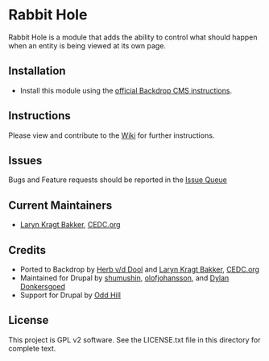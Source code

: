 Rabbit Hole
======================

Rabbit Hole is a module that adds the ability to control what should happen when
an entity is being viewed at its own page.

Installation
------------

- Install this module using the [official Backdrop CMS instructions](https://backdropcms.org/guide/modules).

Instructions
------------

Please view and contribute to the [Wiki](https://github.com/backdrop-contrib/rabbit_hole/wiki) for further instructions.

Issues
------

Bugs and Feature requests should be reported in the [Issue Queue](https://github.com/backdrop-contrib/rabbit_hole/issues)

Current Maintainers
-------------------

- [Laryn Kragt Bakker](https://github.com/laryn/), [CEDC.org](https://CEDC.org) 

Credits
-------

- Ported to Backdrop by [Herb v/d Dool](https://github.com/herbdool) and [Laryn Kragt Bakker](https://github.com/laryn/), [CEDC.org](https://CEDC.org)
- Maintained for Drupal by [shumushin](https://www.drupal.org/u/shumushin), [olofjohansson](https://www.drupal.org/u/olofjohansson), and [Dylan Donkersgoed](https://www.drupal.org/u/dylan-donkersgoed)
- Support for Drupal by [Odd Hill](http://www.oddhill.se/)


License
-------

This project is GPL v2 software. See the LICENSE.txt file in this directory for
complete text.
